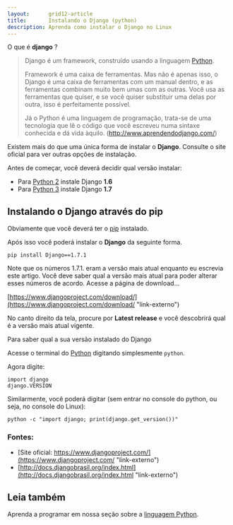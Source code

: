 ```yaml
---
layout:      grid12-article
title:       Instalando o Django (python)
description: Aprenda como instalar o Django no Linux
---
```



O que é __django__ ?


> Django é um framework, construído usando a linguagem [Python](/python/).
> 
> Framework é uma caixa de ferramentas. Mas não é apenas isso, o Django é uma caixa de ferramentas com um manual dentro,
> e as ferramentas combinam muito bem umas com as outras. Você usa as ferramentas que quiser, e se você quiser substituir
> uma delas por outra, isso é perfeitamente possível.
> 
> Já o Python é uma linguagem de programação, trata-se de uma tecnologia que lê o código que você escreveu numa sintaxe 
> conhecida e dá vida àquilo.
> (http://www.aprendendodjango.com/)


Existem mais do que uma única forma de instalar o __Django__. Consulte o site oficial para ver outras opções de instalação.

Antes de começar, você deverá decidir qual versão instalar:

- Para [Python 2](/linux/cookbook/python) instale Django __1.6__
- Para [Python 3](/linux/cookbook/python) instale Django __1.7__




Instalando o Django através do pip
---

Obviamente que você deverá ter o [pip](/linux/cookbook/pip/ "Aprenda a instalar o pip") instalado.

Após isso você poderá instalar o __Django__ da seguinte forma.

    pip install Django==1.7.1

Note que os números 1.7.1. eram a versão mais atual enquanto eu escrevia este artigo. Você deve saber qual a versão 
mais atual para poder alterar esses números de acordo. Acesse a página de download...

[https://www.djangoproject.com/download/](https://www.djangoproject.com/download/ "link-externo")

No canto direito da tela, procure por __Latest release__ e você descobrirá qual é a versão mais atual vigente.


Para saber qual a sua versão instalado do Django

Acesse o terminal do [Python](/linux/cookbook/python)	digitando simplesmente `python`.

Agora digite:

    import django
    django.VERSION


Similarmente, você poderá digitar (sem entrar no console do python, ou seja, no console do Linux):

    python -c "import django; print(django.get_version())"


### Fontes:

- [Site oficial: https://www.djangoproject.com/](https://www.djangoproject.com/ "link-externo")
- [http://docs.djangobrasil.org/index.html](http://docs.djangobrasil.org/index.html "link-externo")


Leia também
---

Aprenda a programar em nossa seção sobre a [linguagem Python](/python/).